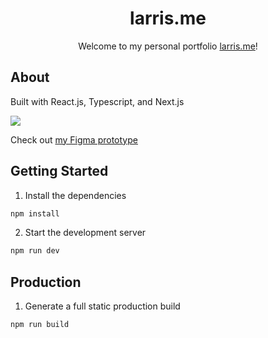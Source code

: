 <h1 align="center">larris.me</h1>
<p align="center">
Welcome to my personal portfolio <a href="https://www.larris.me/)">larris.me</a>!</p>

## About
Built with React.js, Typescript, and Next.js
<p>
    <a href="https://skillicons.dev">
      <img src="https://skillicons.dev/icons?i=react,ts,next" />
    </a>
  </p>

Check out [my Figma prototype](https://www.figma.com/design/ujdiNo15hf8Fx7v69T6RLM/Personal-Website?node-id=0-1&t=mRGRshPNwa3rdKKZ-1)

## Getting Started
1. Install the dependencies
```bash
npm install
```
2. Start the development server
```bash
npm run dev
```

## Production
1. Generate a full static production build
```bash
npm run build
```
